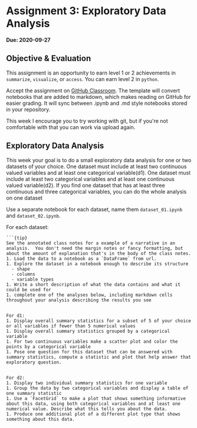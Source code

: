 # Assignment 3: Exploratory Data Analysis

__Due: 2020-09-27__

## Objective & Evaluation

This assignment is an opportunity to earn level 1 or 2 achievements in `summarize`, `visualize`, or `access`. You can earn level 2 in `python`.


Accept the assignment on [GitHub Classroom](https://classroom.github.com/a/t2NWi3KU).  The template will convert notebooks that are added to markdown, which makes reading on GitHub for easier grading. It will sync between .ipynb and .md style notebooks stored in your repository.  

This week I encourage you to try working with git, but if you're not comfortable with that you can work via upload again.  



## Exploratory Data Analysis



This week your goal is to do a small exploratory data analysis for one or two datasets of your choice. One dataset must include at least two continuous valued variables and at least one categorical variable(d1). One dataset must include at least two categorical variables and at least one continuous valued variable(d2). If you find one dataset that has at least three continuous and three categorical variables, you can do the whole analysis on one dataset


Use a separate notebook for each dataset, name them `dataset_01.ipynb` and `dataset_02.ipynb`.


For each dataset:
````{margin}
```{tip}
See the annotated class notes for a example of a narrative in an analysis.  You don't need the margin notes or fancy formatting, but about the amount of explanation that's in the body of the class notes. 
1. Load the data to a notebook as a `DataFrame` from url.
1. Explore the dataset in a notebook enough to describe its structure
  - shape
  - columns
  - variable types
1. Write a short description of what the data contains and what it could be used for
1. complete one of the analyses below, including markdown cells throughout your analysis describing the results you see


For d1:
1. Display overall summary statistics for a subset of 5 of your choice or all variables if fewer than 5 numerical values
1. Display overall summary statistics grouped by a categorical variable
1. For two continuous variables make a scatter plot and color the points by a categorical variable
1. Pose one question for this dataset that can be answered with summary statistics, compute a statistic and plot that help answer that exploratory question.


For d2:
1. Display two individual summary statistics for one variable
1. Group the data by two categorical variables and display a table of one summary statistic
1. Use a `FacetGrid` to make a plot that shows something informative about this data, using both categorical variables and at least one numerical value. Describe what this tells you about the data.
1. Produce one additional plot of a different plot type that shows something about this data.
